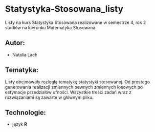 # Statystyka-Stosowana_listy
Listy na kurs Statystyka Stosowana realizowane w semestrze 4, rok 2 studiów na kierunku Matematyka Stosowana.
## Autor: 
* Natalia Lach
## Tematyka:
Listy obejmowały rozległą tematykę statystyki stosowanej. Od prostego generowania realizacji zmiennych pewnych zmiennych losowych po estymacje przedziałów ufności. Wszystkie treści zadań wraz z rozwiązaniami są zawarte w głównym pliku. 
## Technologie:
* język **R**
